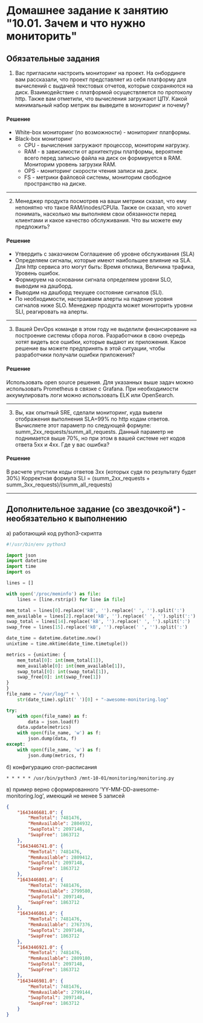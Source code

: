 # Домашнее задание к занятию "10.01. Зачем и что нужно мониторить"

## Обязательные задания

1. Вас пригласили настроить мониторинг на проект. На онбординге вам рассказали, что проект представляет из себя 
платформу для вычислений с выдачей текстовых отчетов, которые сохраняются на диск. Взаимодействие с платформой 
осуществляется по протоколу http. Также вам отметили, что вычисления загружают ЦПУ. Какой минимальный набор метрик вы
выведите в мониторинг и почему?  

#### Решение
- White-box мониторинг (по возможности) - мониторинг платформы.
- Black-box мониторинг
  - CPU - вычисления загружают процессор, мониторим нагрузку.
  - RAM - в зависимости от архитектуры платформы, вероятнее всего перед записью файла на диск он формируется в RAM. Мониторим уровень загрузки RAM.
  - OPS - мониторинг скорости чтения записи на диск.
  - FS - метрики файловой системы, мониторим свободное пространство на диске. 

---
  
2. Менеджер продукта посмотрев на ваши метрики сказал, что ему непонятно что такое RAM/inodes/CPUla. Также он сказал, 
что хочет понимать, насколько мы выполняем свои обязанности перед клиентами и какое качество обслуживания. Что вы 
можете ему предложить?  

#### Решение
- Утвердить с заказчиком Соглашение об уровне обслуживания (SLA)
- Определяем сигналы, которые имеют наибольшее влияние на SLA. Для http сервиса это могут быть: Время отклика, Величина трафика, Уровень ошибок.
- Формируем на основании сигнала определяем уровни SLO, выводим на дашборд.
- Выводим на дашборд текущее состояние сигналов (SLI).
- По необходимости, настраиваем алерты на падение уровня сигналов ниже SLO.
Менеджер продукта может мониторить уровни SLI, реагировать на алерты.

---

3. Вашей DevOps команде в этом году не выделили финансирование на построение системы сбора логов. Разработчики в свою 
очередь хотят видеть все ошибки, которые выдают их приложения. Какое решение вы можете предпринять в этой ситуации, 
чтобы разработчики получали ошибки приложения?

#### Решение
Использовать open source решения. Для указанных выше задач можно использовать Prometheus в связке с Grafana. При необходимости аккумулировать логи можно использовать ELK или OpenSearch.
  
---  

3. Вы, как опытный SRE, сделали мониторинг, куда вывели отображения выполнения SLA=99% по http кодам ответов. 
Вычисляете этот параметр по следующей формуле: summ_2xx_requests/summ_all_requests. Данный параметр не поднимается выше 
70%, но при этом в вашей системе нет кодов ответа 5xx и 4xx. Где у вас ошибка?

#### Решение
В расчете упустили коды ответов 3xx (которых судя по результату будет 30%)
Корректная формула SLI = (summ_2xx_requests + summ_3xx_requests)/(summ_all_requests)

---

## Дополнительное задание (со звездочкой*) - необязательно к выполнению


а) работающий код python3-скрипта


```python
#!/usr/bin/env python3

import json
import datetime
import time
import os

lines = []

with open('/proc/meminfo') as file:
    lines = [line.rstrip() for line in file]

mem_total = lines[0].replace('kB', '').replace(' ', '').split(':')
mem_available = lines[2].replace('kB', '').replace(' ', '').split(':')
swap_total = lines[14].replace('kB', '').replace(' ', '').split(':')
swap_free = lines[15].replace('kB', '').replace(' ', '').split(':')

date_time = datetime.datetime.now()
unixtime = time.mktime(date_time.timetuple())

metrics = {unixtime: {
    mem_total[0]: int(mem_total[1]),
    mem_available[0]: int(mem_available[1]),
    swap_total[0]: int(swap_total[1]),
    swap_free[0]: int(swap_free[1])
}
}
file_name = "/var/log/" + \
    str(date_time).split(' ')[0] + "-awesome-monitoring.log"

try:
    with open(file_name) as f:
        data = json.load(f)
    data.update(metrics)
    with open(file_name, 'w') as f:
        json.dump(data, f)
except:
    with open(file_name, 'w') as f:
        json.dump(metrics, f)

```

б) конфигурацию cron-расписания
```
* * * * * /usr/bin/python3 /mnt-10-01/monitoring/monitoring.py
```

в) пример верно сформированного 'YY-MM-DD-awesome-monitoring.log', имеющий не менее 5 записей
```json
{
    "1643446681.0": {
        "MemTotal": 7481476,
        "MemAvailable": 2804932,
        "SwapTotal": 2097148,
        "SwapFree": 1863712
    },
    "1643446741.0": {
        "MemTotal": 7481476,
        "MemAvailable": 2809412,
        "SwapTotal": 2097148,
        "SwapFree": 1863712
    },
    "1643446801.0": {
        "MemTotal": 7481476,
        "MemAvailable": 2799580,
        "SwapTotal": 2097148,
        "SwapFree": 1863712
    },
    "1643446861.0": {
        "MemTotal": 7481476,
        "MemAvailable": 2767376,
        "SwapTotal": 2097148,
        "SwapFree": 1863712
    },
    "1643446921.0": {
        "MemTotal": 7481476,
        "MemAvailable": 2809180,
        "SwapTotal": 2097148,
        "SwapFree": 1863712
    },
    "1643446981.0": {
        "MemTotal": 7481476,
        "MemAvailable": 2799144,
        "SwapTotal": 2097148,
        "SwapFree": 1863712
    }
}

```
